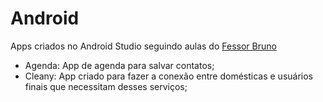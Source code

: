 # Android

Apps criados no Android Studio seguindo aulas do [Fessor Bruno](https://www.youtube.com/watch?v=OGoB-Np2kmg&list=PLx4x_zx8csUhKFaIEC-3ODcoHUEqXjG73&ab_channel=CFBCursos)
 - Agenda: App de agenda para salvar contatos;
 - Cleany: App criado para fazer a conexão entre domésticas e usuários finais que necessitam desses serviços;